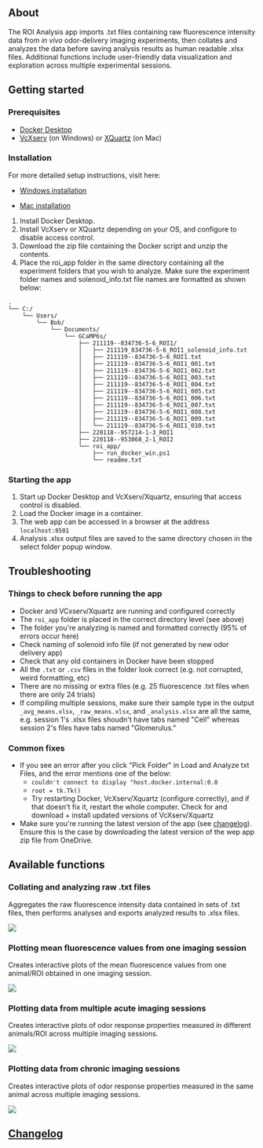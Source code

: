 ## About

The ROI Analysis app imports .txt files containing raw fluorescence intensity data from *in vivo* odor-delivery imaging experiments, then collates and analyzes the data before saving analysis results as human readable .xlsx files. Additional functions include user-friendly data visualization and exploration across multiple experimental sessions.

## Getting started

### Prerequisites

* [Docker Desktop](https://www.docker.com/products/docker-desktop/)
* [VcXserv](https://sourceforge.net/projects/vcxsrv) (on Windows) or  [XQuartz](https://www.xquartz.org) (on Mac)

### Installation

For more detailed setup instructions, visit here:

* [Windows installation](https://github.com/janeswh/ca_imaging_analysis/blob/main/app/install_win.md)

* [Mac installation](https://github.com/janeswh/ca_imaging_analysis/blob/main/app/install_mac.md)

1. Install Docker Desktop.
2. Install VcXserv or XQuartz depending on your OS, and configure to disable access control.
3. Download the zip file containing the Docker script and unzip the contents.
4. Place the roi_app folder in the same directory containing all the experiment folders that you wish to analyze. Make sure the experiment folder names and solenoid_info.txt file names are formatted as shown below:

```
.
└── C:/
    └── Users/
        └── Bob/
            └── Documents/
                └── GCaMP6s/
                    ├── 211119--834736-5-6_ROI1/
                    │   ├── 211119_834736-5-6_ROI1_solenoid_info.txt
                    │   ├── 211119--834736-5-6_ROI1.txt
                    │   ├── 211119--834736-5-6_ROI1_001.txt
                    │   ├── 211119--834736-5-6_ROI1_002.txt
                    │   ├── 211119--834736-5-6_ROI1_003.txt
                    │   ├── 211119--834736-5-6_ROI1_004.txt
                    │   ├── 211119--834736-5-6_ROI1_005.txt
                    │   ├── 211119--834736-5-6_ROI1_006.txt
                    │   ├── 211119--834736-5-6_ROI1_007.txt
                    │   ├── 211119--834736-5-6_ROI1_008.txt
                    │   ├── 211119--834736-5-6_ROI1_009.txt
                    │   └── 211119--834736-5-6_ROI1_010.txt
                    ├── 220118--957214-1-3_ROI1
                    ├── 220118--953068_2-1_ROI2
                    └── roi_app/
                        ├── run_docker_win.ps1
                        └── readme.txt
```

### Starting the app

1. Start up Docker Desktop and VcXserv/Xquartz, ensuring that access control is disabled.
2. Load the Docker image in a container.
3. The web app can be accessed in a browser at the address `localhost:8501`
4. Analysis .xlsx output files are saved to the same directory chosen in the select folder popup window.

## Troubleshooting

### Things to check before running the app
- Docker and VCxserv/Xquartz are running and configured correctly
- The `roi_app` folder is placed in the correct directory level (see above)
- The folder you're analyzing is named and formatted correctly (95% of errors occur here)
- Check naming of solenoid info file (if not generated by new odor delivery app)
- Check that any old containers in Docker have been stopped
- All the `.txt` or `.csv` files in the folder look correct (e.g. not corrupted, weird formatting, etc)
- There are no missing or extra files (e.g. 25 fluorescence .txt files when there are only 24 trials)
- If compiling multiple sessions, make sure their sample type in the output `_avg_means.xlsx`, `_raw_means.xlsx`, and `_analysis.xlsx` are all the same, e.g. session 1's .xlsx files shoudn't have tabs named "Cell" whereas session 2's files have tabs named "Glomerulus."

### Common fixes
- If you see an error after you click "Pick Folder" in Load and Analyze txt Files, and the error mentions one of the below:
    - `couldn't connect to display "host.docker.internal:0.0`
    - `root = tk.Tk()` 
    - Try restarting Docker, VcXserv/Xquartz (configure correctly), and if that doesn't fix it, restart the whole computer.
    Check for and download + install updated versions of VcXserv/Xquartz
- Make sure you're running the latest version of the app (see [changelog](https://github.com/janeswh/ca_imaging_analysis/blob/main/app/CHANGELOG.md)). Ensure this is the case by downloading the latest version of the wep app zip file from OneDrive.

## Available functions

### Collating and analyzing raw .txt files

Aggregates the raw fluorescence intensity data contained in sets of .txt files, then performs analyses and exports analyzed results to .xlsx files.
<br />

![](https://github.com/janeswh/ca_imaging_analysis/blob/main/app/assets/analysis_screenclips/load_data.gif)

### Plotting mean fluorescence values from one imaging session

Creates interactive plots of the mean fluorescence values from one animal/ROI obtained in one imaging session.
<br />

![](https://github.com/janeswh/ca_imaging_analysis/blob/main/app/assets/analysis_screenclips/plot_one_session.gif)

### Plotting data from multiple acute imaging sessions

Creates interactive plots of odor response properties measured in different animals/ROI across multiple imaging sessions.
<br />

![](https://github.com/janeswh/ca_imaging_analysis/blob/main/app/assets/analysis_screenclips/plot_multiple_acute.gif)

### Plotting data from chronic imaging sessions

Creates interactive plots of odor response properties measured in the same animal across multiple imaging sessions.
<br />

![](https://github.com/janeswh/ca_imaging_analysis/blob/main/app/assets/analysis_screenclips/plot_chronic.gif)

## [Changelog](https://github.com/janeswh/ca_imaging_analysis/blob/main/app/CHANGELOG.md)
